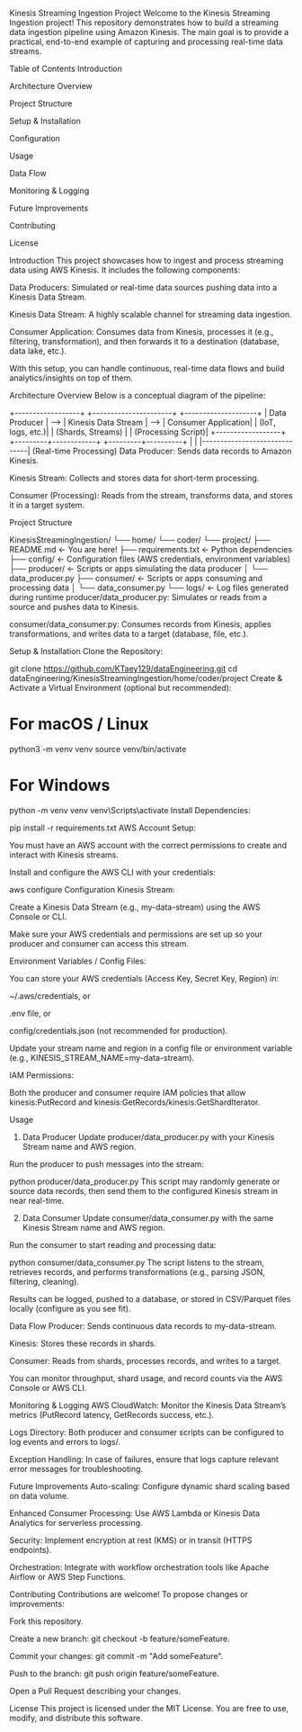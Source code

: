 Kinesis Streaming Ingestion Project
Welcome to the Kinesis Streaming Ingestion project! This repository demonstrates how to build a streaming data ingestion pipeline using Amazon Kinesis. The main goal is to provide a practical, end-to-end example of capturing and processing real-time data streams.

Table of Contents
Introduction

Architecture Overview

Project Structure

Setup & Installation

Configuration

Usage

Data Flow

Monitoring & Logging

Future Improvements

Contributing

License

Introduction
This project showcases how to ingest and process streaming data using AWS Kinesis. It includes the following components:

Data Producers: Simulated or real-time data sources pushing data into a Kinesis Data Stream.

Kinesis Data Stream: A highly scalable channel for streaming data ingestion.

Consumer Application: Consumes data from Kinesis, processes it (e.g., filtering, transformation), and then forwards it to a destination (database, data lake, etc.).

With this setup, you can handle continuous, real-time data flows and build analytics/insights on top of them.

Architecture Overview
Below is a conceptual diagram of the pipeline:


+------------------+        +----------------------+         +--------------------+
|   Data Producer  |  -->   | Kinesis Data Stream  |  -->    | Consumer Application|
| (IoT, logs, etc.)|        | (Shards, Streams)    |         |  (Processing Script)|
+------------------+        +---------+------------+         +---------+----------+
                                      |                              |
                                      |------------------------------|
                                                (Real-time Processing)
Data Producer: Sends data records to Amazon Kinesis.

Kinesis Stream: Collects and stores data for short-term processing.

Consumer (Processing): Reads from the stream, transforms data, and stores it in a target system.

Project Structure

KinesisStreamingIngestion/
└── home/
    └── coder/
        └── project/
            ├── README.md             <- You are here!
            ├── requirements.txt      <- Python dependencies
            ├── config/               <- Configuration files (AWS credentials, environment variables)
            ├── producer/             <- Scripts or apps simulating the data producer
            │    └── data_producer.py
            ├── consumer/             <- Scripts or apps consuming and processing data
            │    └── data_consumer.py
            └── logs/                 <- Log files generated during runtime
producer/data_producer.py: Simulates or reads from a source and pushes data to Kinesis.

consumer/data_consumer.py: Consumes records from Kinesis, applies transformations, and writes data to a target (database, file, etc.).

Setup & Installation
Clone the Repository:


git clone https://github.com/KTaey129/dataEngineering.git
cd dataEngineering/KinesisStreamingIngestion/home/coder/project
Create & Activate a Virtual Environment (optional but recommended):


# For macOS / Linux
python3 -m venv venv
source venv/bin/activate

# For Windows
python -m venv venv
venv\Scripts\activate
Install Dependencies:


pip install -r requirements.txt
AWS Account Setup:

You must have an AWS account with the correct permissions to create and interact with Kinesis streams.

Install and configure the AWS CLI with your credentials:


aws configure
Configuration
Kinesis Stream:

Create a Kinesis Data Stream (e.g., my-data-stream) using the AWS Console or CLI.

Make sure your AWS credentials and permissions are set up so your producer and consumer can access this stream.

Environment Variables / Config Files:

You can store your AWS credentials (Access Key, Secret Key, Region) in:

~/.aws/credentials, or

.env file, or

config/credentials.json (not recommended for production).

Update your stream name and region in a config file or environment variable (e.g., KINESIS_STREAM_NAME=my-data-stream).

IAM Permissions:

Both the producer and consumer require IAM policies that allow kinesis:PutRecord and kinesis:GetRecords/kinesis:GetShardIterator.

Usage
1. Data Producer
Update producer/data_producer.py with your Kinesis Stream name and AWS region.

Run the producer to push messages into the stream:


python producer/data_producer.py
This script may randomly generate or source data records, then send them to the configured Kinesis stream in near real-time.

2. Data Consumer
Update consumer/data_consumer.py with the same Kinesis Stream name and AWS region.

Run the consumer to start reading and processing data:


python consumer/data_consumer.py
The script listens to the stream, retrieves records, and performs transformations (e.g., parsing JSON, filtering, cleaning).

Results can be logged, pushed to a database, or stored in CSV/Parquet files locally (configure as you see fit).

Data Flow
Producer: Sends continuous data records to my-data-stream.

Kinesis: Stores these records in shards.

Consumer: Reads from shards, processes records, and writes to a target.

You can monitor throughput, shard usage, and record counts via the AWS Console or AWS CLI.

Monitoring & Logging
AWS CloudWatch: Monitor the Kinesis Data Stream’s metrics (PutRecord latency, GetRecords success, etc.).

Logs Directory: Both producer and consumer scripts can be configured to log events and errors to logs/.

Exception Handling: In case of failures, ensure that logs capture relevant error messages for troubleshooting.

Future Improvements
Auto-scaling: Configure dynamic shard scaling based on data volume.

Enhanced Consumer Processing: Use AWS Lambda or Kinesis Data Analytics for serverless processing.

Security: Implement encryption at rest (KMS) or in transit (HTTPS endpoints).

Orchestration: Integrate with workflow orchestration tools like Apache Airflow or AWS Step Functions.

Contributing
Contributions are welcome! To propose changes or improvements:

Fork this repository.

Create a new branch: git checkout -b feature/someFeature.

Commit your changes: git commit -m "Add someFeature".

Push to the branch: git push origin feature/someFeature.

Open a Pull Request describing your changes.

License
This project is licensed under the MIT License. You are free to use, modify, and distribute this software.
